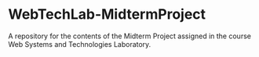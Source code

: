# WebTechLab-MidtermProject
A repository for the contents of the Midterm Project assigned in the course Web Systems and Technologies Laboratory.

